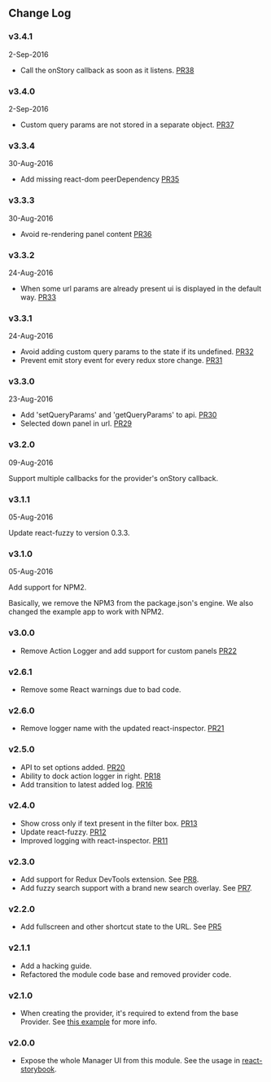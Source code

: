## Change Log

### v3.4.1
2-Sep-2016

* Call the onStory callback as soon as it listens. [PR38](https://github.com/kadirahq/storybook-ui/pull/38)

### v3.4.0
2-Sep-2016

* Custom query params are not stored in a separate object. [PR37](https://github.com/kadirahq/storybook-ui/pull/37)

### v3.3.4
30-Aug-2016

* Add missing react-dom peerDependency [PR35](https://github.com/kadirahq/storybook-ui/pull/35)

### v3.3.3
30-Aug-2016

* Avoid re-rendering panel content [PR36](https://github.com/kadirahq/storybook-ui/pull/36)

### v3.3.2
24-Aug-2016

* When some url params are already present ui is displayed in the default way. [PR33](https://github.com/kadirahq/storybook-ui/pull/33)

### v3.3.1
24-Aug-2016

* Avoid adding custom query params to the state if its undefined. [PR32](https://github.com/kadirahq/storybook-ui/pull/32)
* Prevent emit story event for every redux store change. [PR31](https://github.com/kadirahq/storybook-ui/pull/31)

### v3.3.0
23-Aug-2016

* Add 'setQueryParams' and 'getQueryParams' to api. [PR30](https://github.com/kadirahq/storybook-ui/pull/30)
* Selected down panel in url. [PR29](https://github.com/kadirahq/storybook-ui/pull/29)

### v3.2.0
09-Aug-2016

Support multiple callbacks for the provider's onStory callback.

### v3.1.1
05-Aug-2016

Update react-fuzzy to version 0.3.3.

### v3.1.0
05-Aug-2016

Add support for NPM2.

Basically, we remove the NPM3 from the package.json's engine. We also changed the example app to work with NPM2.

### v3.0.0

* Remove Action Logger and add support for custom panels [PR22](https://github.com/kadirahq/storybook-ui/pull/22)

### v2.6.1

* Remove some React warnings due to bad code.

### v2.6.0

* Remove logger name with the updated react-inspector. [PR21](https://github.com/kadirahq/storybook-ui/pull/21)

### v2.5.0

* API to set options added. [PR20](https://github.com/kadirahq/storybook-ui/pull/20)
* Ability to dock action logger in right. [PR18](https://github.com/kadirahq/storybook-ui/pull/18)
* Add transition to latest added log. [PR16](https://github.com/kadirahq/storybook-ui/pull/16)

### v2.4.0

* Show cross only if text present in the filter box. [PR13](https://github.com/kadirahq/storybook-ui/pull/13)
* Update react-fuzzy. [PR12](https://github.com/kadirahq/storybook-ui/pull/12)
* Improved logging with react-inspector. [PR11](https://github.com/kadirahq/storybook-ui/pull/11)

### v2.3.0

* Add support for Redux DevTools extension. See [PR8](https://github.com/kadirahq/storybook-ui/pull/8).
* Add fuzzy search support with a brand new search overlay. See [PR7](https://github.com/kadirahq/storybook-ui/pull/7).

### v2.2.0

* Add fullscreen and other shortcut state to the URL. See [PR5](https://github.com/kadirahq/storybook-ui/pull/5)

### v2.1.1

* Add a hacking guide.
* Refactored the module code base and removed provider code.

### v2.1.0

* When creating the provider, it's required to extend from the base Provider. See [this example](https://github.com/kadirahq/storybook-ui/blob/master/example/client/provider.js#L10) for more info.

### v2.0.0

* Expose the whole Manager UI from this module. See the usage in [react-storybook](https://github.com/kadirahq/react-storybook/blob/master/src/client/manager/index.js).
